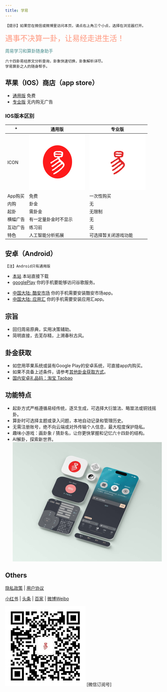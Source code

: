 ```yaml
---
title: 学易
---
```


```
【提示】如果您在微信或微博里访问本页，请点右上角三个小点，选择在浏览器打开。
```
<font color="#FF9980" size=5>遇事不决算一卦，让易经走进生活！</font>

<font color="#468C8C">周易学习和算卦随身助手</font>
````
六十四卦易经原文分析查询，卦象快速切换，卦象解析详尽。
学易算卦之人的随身帮手。
````

## 苹果（IOS）商店（app store）
- [通用版](https://apps.apple.com/cn/app/学易/id1533516434) 免费
- [专业版](https://apps.apple.com/cn/app/学易专业版/id1536854357) 无内购无广告

### IOS版本区别

|   *   | 通用版 | 专业版 |
| ---------- | --- | --- |
|  ICON   | ![avatar](/img/180.png) | ![avatar](/img/180-pro.png) |
| App购买    | 免费 | 一次性购买 |
| 内购    | 卦金 | 无 |
| 起卦 | 需卦金 | 无限制 |
| 横幅广告 | 有一定量卦金时不显示 | 无 |
| 互动广告 | 练习前 | 无 |
| 特色 | 人工智能分析拓展 | 可选择暂关闭游戏功能 |

## 安卓（Android）
```
【注】Android只有通用版
```
- [本站](./release/app-arm64-v8a-release-3.6.8.apk) 本站直接下载
- [googlePlay](https://play.google.com/store/apps/details?id=me.suhe.yi) 你的手机要能够访问谷歌服务。
<!-- - [apkpure](https://apkpure.com/yi/me.suhe.yi) apkpure市场 -->
- [中国大陆: 酷安市场](https://www.coolapk.com/apk/168854) 你的手机需要安装酷安市场app。
- [中国大陆: 应用汇](http://www.appchina.com/app/me.suhe.yi) 你的手机需要安装应用汇app。
<!-- - [中国大陆: 腾讯应用宝](https://a.app.qq.com/o/simple.jsp?pkgname=me.suhe.yi) 你的手机需要先安装应用宝app。 -->

## 宗旨
- 回归周易原典，实用决策辅助。
- 简明直接，去芜存精，上溯春秋古风。

<!-- 
[Twitter](https://twitter.com/alansuhe1)|[Facebook](https://www.facebook.com/profile.php?id=100068784282736)|
[Instagram](https://www.instagram.com/alan.suhe)|[Tiktok](https://www.tiktok.com/@yiappalan) -->

## 卦金获取
- 如您用苹果系统或装有Google Play的安卓系统，可直接app内购买。
- 如果不具备上述条件，请参考[其他卦金获取方式](yi-get-guajin-cn.md)。
- [国内安卓礼品码：淘宝 Taobao](https://i3cf4g4wrztdx9i5dsanog0wq1cfh96.taobao.com)

## 功能特点

- 起卦方式严格遵循易经传统，逐爻生成，可选择大衍筮法、略筮法或铜钱摇卦。
- 算卦时可选择主题或录入问题，本地自动记录和管理历史。
- 无需注册账号，绝不向云端或对外传输个人信息，最大程度保护隐私。
- 趣味小游戏：画卦象 / 猜卦名，让你更快掌握和记忆六十四卦的结构。
- AI解卦，探索新世界。
![UI](/img/yiapp-ui.jpg)

## Others
[隐私政策](yi-private-info.md) | [用户协议](yi-contract-info.md)

[小红书](https://www.xiaohongshu.com/user/profile/61b54f21000000001000e120) | [头条](https://www.toutiao.com/c/user/token/MS4wLjABAAAAbmc2FGMa1bDTZB9Vn_2mM64CyUnkV1rMP3uVAsWdTHc) | [百家](https://author.baidu.com/home?context=%7B%22app_id%22%3A1752789951191650%7D) | [微博Weibo](https://weibo.com/vivotown)

![wechat](/img/wxqr.jpg)
[微信订阅号]